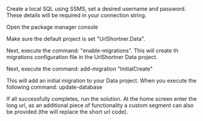 Create a local SQL using SSMS, set a desired username and password. These details will be required in your connection string.

<add name="UrlShortnerDB" connectionString="Data Source=.;Initial Catalog=UrlShortner;Integrated Security=False;User ID=UrlShortnerUser;Password=p@55wOrd;MultipleActiveResultSets=True" providerName="System.Data.SqlClient" />

Open the package manager console

Make sure the default project is set "UrlShortner.Data".

Next, execute the command: "enable-migrations". This will create th migrations configuration file in the UrlShortner Data project.

Next, execute the command: add-migration "InitialCreate"

This will add an initial migration to your Data project. When you execute the following command: update-database

If all successfully completes, run the solution. At the home screen enter the long url, as an additional piece of functionality a custom segment can also be provided (the will replace the short url code).
